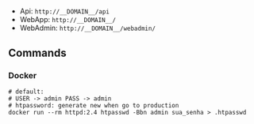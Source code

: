 # 

## 

- Api: `http://__DOMAIN__/api`
- WebApp: `http://__DOMAIN__/`
- WebAdmin: `http://__DOMAIN__/webadmin/`


## Commands

### Docker

```shell
# default: 
# USER -> admin PASS -> admin
# htpassword: generate new when go to production
docker run --rm httpd:2.4 htpasswd -Bbn admin sua_senha > .htpasswd
```